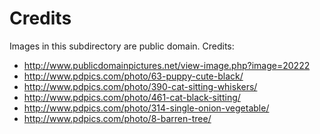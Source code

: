 Credits
=======

Images in this subdirectory are public domain.  Credits:

 * http://www.publicdomainpictures.net/view-image.php?image=20222
 * http://www.pdpics.com/photo/63-puppy-cute-black/
 * http://www.pdpics.com/photo/390-cat-sitting-whiskers/
 * http://www.pdpics.com/photo/461-cat-black-sitting/
 * http://www.pdpics.com/photo/314-single-onion-vegetable/
 * http://www.pdpics.com/photo/8-barren-tree/